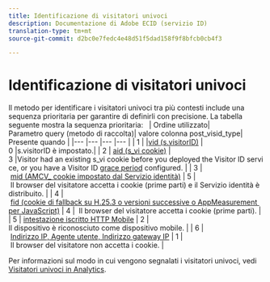 ```yaml
---
title: Identificazione di visitatori univoci
description: Documentazione di Adobe ECID (servizio ID)
translation-type: tm+mt
source-git-commit: d2bc0e7fedc4e48d51f5dad158f9f8bfcb0cb4f3

---
```



# Identificazione di visitatori univoci

Il metodo per identificare i visitatori univoci tra più contesti include una sequenza prioritaria per garantire di definirli con precisione. La tabella seguente mostra la sequenza prioritaria:
 
| Ordine utilizzato| Parametro query (metodo di raccolta)| valore colonna post_visid_type| Presente quando |
|--- |--- |--- |--- |
| 1 | |[vid (s.visitorID)](https://docs.adobe.com/content/help/it-IT/analytics/technotes/visitor-identification.html) | 0 |s.visitorID è impostato.|
| 2 | [aid (s_vi cookie)](https://docs.adobe.com/content/help/it-IT/analytics/technotes/visitor-identification.html) | 3 |Visitor had an existing s_vi cookie before you deployed the Visitor ID service, or you have a Visitor ID [grace period](https://docs.adobe.com/content/help/it-IT/id-service/using/reference/analytics-reference/grace-period.html) configured. |
| 3 | [mid (AMCV_ cookie impostato dal Servizio identità)](https://docs.adobe.com/content/help/it-IT/id-service/using/home.html) | 5 | Il browser del visitatore accetta i cookie (prime parti) e il Servizio identità è distribuito. |
| 4 | [fid (cookie di fallback su H.25.3 o versioni successive o AppMeasurement per JavaScript)](https://docs.adobe.com/content/help/it-IT/analytics/technotes/visitor-identification.html) | 4 |
 Il browser del visitatore accetta i cookie (prime parti). |
| 5 | [intestazione iscritto HTTP Mobile](https://docs.adobe.com/content/help/it-IT/analytics/technotes/visitor-identification.html) | 2 |
Il dispositivo è riconosciuto come dispositivo mobile. |
| 6 | [Indirizzo IP, Agente utente, Indirizzo gateway IP](https://docs.adobe.com/content/help/it-IT/analytics/technotes/visitor-identification.html) | 1 | Il browser del visitatore non accetta i cookie. |

Per informazioni sul modo in cui vengono segnalati i visitatori univoci, vedi [Visitatori univoci in Analytics](https://docs.adobe.com/content/help/it-IT/analytics/components/variables/dimensions-reports/reports-unique-visitors-v15-dsc.translate.html).
